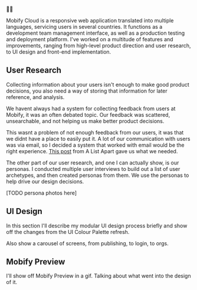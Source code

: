 👸👋

Mobify Cloud is a responsive web application translated into multiple languages, servicing users in several countries. It functions as a development team management interface, as well as a production testing and deployment platform. I've worked on a multitude of features and improvements, ranging from high-level product direction and user research, to UI design and front-end implementation.

## User Research

Collecting information about your users isn't enough to make good product decisions, you also need a way of storing that information for later reference, and analysis.

We havent always had a system for collecting feedback from users at Mobify, it  was an often debated topic. Our feedback was scattered, unsearchable, and not helping us make better product decisions.

This wasnt a problem of not enough feedback from our users, it was that we didnt have a place to easily put it. A lot of our communication with users was via email, so I decided a system that worked with email would be the right experience. <a href="http://alistapart.com/article/connected-ux">This post</a> from A List Apart gave us what we needed.

The other part of our user research, and one I can actually show, is our personas. I conducted multiple user interviews to build out a list of user archetypes, and then created personas from them. We use the personas to help drive our design decisions.

[TODO persona photos here]

## UI Design

In this section I'll describe my modular UI design process briefly and show off the changes from the UI Colour Palette refresh.

Also show a carousel of screens, from publishing, to login, to orgs.

## Mobify Preview

I'll show off Mobify Preview in a gif. Talking about what went into the design of it.
